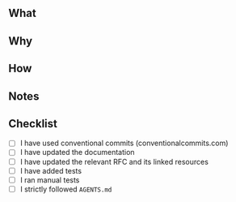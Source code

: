 ## What  
<!-- Describe the change. -->

## Why  
<!-- What's the motivation. -->

## How  
<!-- Bullet list or description of key changes. -->

## Notes  
<!-- Breaking changes or follow-ups (if any). -->

## Checklist  

- [ ] I have used conventional commits (conventionalcommits.com)
- [ ] I have updated the documentation
- [ ] I have updated the relevant RFC and its linked resources
- [ ] I have added tests
- [ ] I ran manual tests
- [ ] I strictly followed `AGENTS.md`